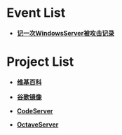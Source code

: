 # Event List
- **[记一次WindowsServer被攻击记录](https://shimo.im/docs/qkRd9QqyXDDcqRRy)**



#  Project List

- **[维基百科](https://wiki.hezeu.workers.dev?_blank)**

- **[谷歌镜像](https://121.4.82.238:5002/)**

- **[CodeServer](http://192.168.72.201:8082)**

- **[OctaveServer](http://121.4.82.238:5004/)**
